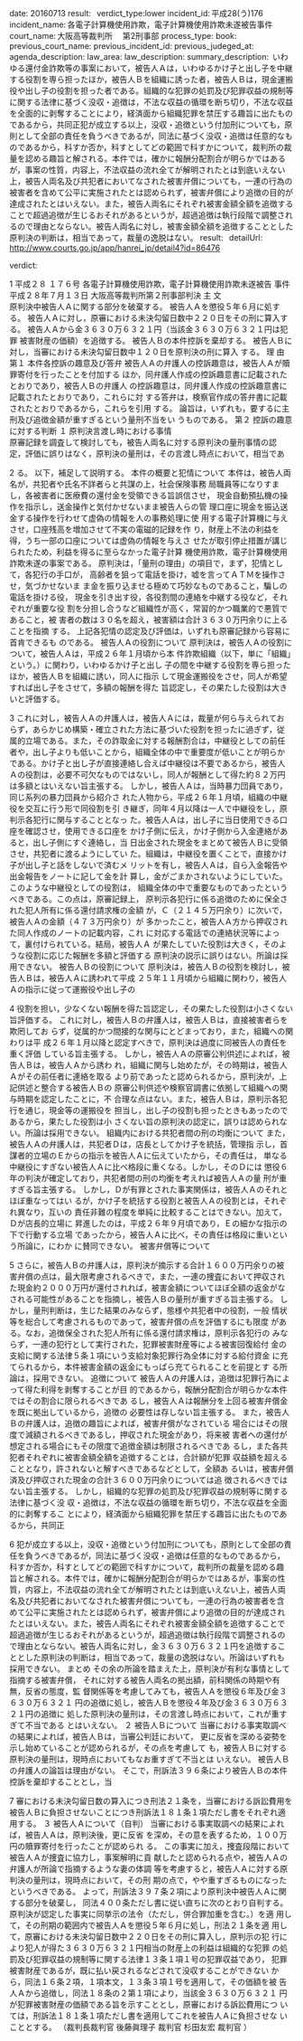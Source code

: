 
date: 20160713
result:  
verdict_type:lower
incident_id: 平成28(う)176
incident_name: 各電子計算機使用詐欺，電子計算機使用詐欺未遂被告事件
court_name: 大阪高等裁判所 　第2刑事部
process_type:
book: 
previous_court_name:
previous_incident_id:
previous_judeged_at:
agenda_description: 
law_area: 
law_description: 
summary_description:  いわゆる還付金詐欺等の事案において，被告人Ａは，いわゆるかけ子と出し子を中継する役割を専ら担ったほか，被告人Ｂを組織に誘った者，被告人Ｂは，現金運搬役や出し子の役割を担った者である。組織的な犯罪の処罰及び犯罪収益の規制等に関する法律に基づく没収・追徴は，不法な収益の循環を断ち切り，不法な収益を全面的に剥奪することにより，経済面から組織犯罪を禁圧する趣旨に出たものであるから，共同正犯が成立する以上，没収・追徴という付加刑についても，原則として全部の責任を負うべきであるが，同法に基づく没収・追徴は任意的なものであるから，科すか否か，科すとしてどの範囲で科すかについて，裁判所の裁量を認める趣旨と解される。本件では，確かに報酬分配割合が明らかではあるが，事案の性質，内容上，不法収益の流れ全てが解明されたとは到底いえない上，被告人両名及び共犯者においてなされた被害弁償についても，一連の行為の被害者を含めて公平に実施されたとは認められず，被害弁償により追徴の目的が達成されたとはいえない。また，被告人両名にそれぞれ被害金額全額を追徴することで超過追徴が生じるおそれがあるというが，超過追徴は執行段階で調整されるので理由とならない。被告人両名に対し，被害金額全額を追徴することとした原判決の判断は，相当であって，裁量の逸脱はない。
result:  
detailUrl: http://www.courts.go.jp/app/hanrei_jp/detail4?id=86476

verdict:

                                    
                                    
                                    
                                    
1 
平成２８ １７６号 各電子計算機使用詐欺，電子計算機使用詐欺未遂被告
事件 
平成２８年７月１３日 大阪高等裁判所第２刑事部判決 
主      文    
原判決中被告人Ａに関する部分を破棄する。 
被告人Ａを懲役５年６月に処する。 
被告人Ａに対し，原審における未決勾留日数中２２０日をその刑に算入する。 
被告人Ａから金３６３０万６３２１円（当該金３６３０万６３２１円は犯罪
被害財産の価額）を追徴する。 
被告人Ｂの本件控訴を棄却する。 
被告人Ｂに対し，当審における未決勾留日数中１２０日を原判決の刑に算入
する。 
理      由 
第１ 本件各控訴の趣意及び答弁 
  被告人Ａの弁護人の控訴趣意は，被告人Ａが贖罪寄付を行ったことを付加する
ほか，同弁護人作成の控訴趣意書に記載されたとおりであり，被告人Ｂの弁護人
の控訴趣意は，同弁護人作成の控訴趣意書に記載されたとおりであり，これらに対
する答弁は，検察官作成の答弁書に記載されたとおりであるから，これらを引用
する。 
  論旨は，いずれも，要するに主刑及び追徴金額が重すぎるという量刑不当をい
うものである。 
第２ 控訴の趣意に対する判断 
 １ 原判決言渡し時における事情  
原審記録を調査して検討しても，被告人両名に対する原判決の量刑事情の認
定，評価に誤りはなく，原判決の量刑は，その言渡し時点において，相当であ
                                    
                                    
                                    
                                    
2 
る。 
以下，補足して説明する。 
 本件の概要と犯情について 
本件は，被告人両名が，共犯者や氏名不詳者らと共謀の上，社会保険事務
局職員等になりすまし，各被害者に医療費の還付金を受領できる旨誤信させ，
現金自動預払機の操作を指示し，送金操作と気付かせないまま被告人らの管
理口座に現金を振込送金する操作を行わせて虚偽の情報を人の事務処理に使
用する電子計算機に与えさせ，口座残高を増加させて不実の電磁的記録を作
り，財産上不法の利益を得，うち一部の口座については虚偽の情報を与えさ
せたが取引停止措置が講じられたため，利益を得るに至らなかった電子計算
機使用詐欺，電子計算機使用詐欺未遂の事案である。 
原判決は，「量刑の理由」の項目で，まず，犯情として，各犯行の手口が，
高齢者を狙って電話を掛け，嘘を言ってＡＴＭを操作させ，気づかせないま
ま金を振り込ませる極めて巧妙なものであること，騙しの電話を掛ける役，
現金を引き出す役，各役割間の連絡を中継する役など，それぞれが重要な役
割を分担し合うなど組織性が高く，常習的かつ職業的で悪質であること，被
害者の数は３０名を超え，被害額は合計３６３０万円余りに上ることを指摘
する。 
上記各犯情の認定及び評価は，いずれも原審記録から容易に首肯できるも
のである。 
 被告人Ａの役割について 
原判決は，被告人Ａの役割について，被告人Ａは，平成２６年１月頃から本
件詐欺組織（以下，単に「組織」という。）に関わり，いわゆるかけ子と出し
子の間を中継する役割を専ら担ったほか，被告人Ｂを組織に誘い，同人に指示
して現金運搬役をさせ，同人が希望すれば出し子をさせて，多額の報酬を得た
旨認定し，その果たした役割は大きいと評価する。 
                                    
                                    
                                    
                                    
3 
これに対し，被告人Ａの弁護人は，被告人Ａには，裁量が何ら与えられてお
らず，あらかじめ構築・確立された方法に基づいた役割を担ったに過ぎず，従
属的立場である。また，その詐取金に対する報酬割合は，中継役としての前任
者や，出し子よりも低いことから，組織全体の中で重要度が低いことが明らか
である。かけ子と出し子が直接連絡し合えば中継役は不要であるから，被告人
Ａの役割は，必要不可欠なものではないし，同人が報酬として得た約８２万円
は多額とはいえない旨主張する。 
しかし，被告人Ａは，当時暴力団員であり，同じ系列の暴力団員から紹介さ
れた人物から，平成２６年１月頃，組織の中継役を交互に行う形で同役割を引
き継ぎ，同年４月以降は一人で中継役をし，原判示各犯行に関与することとなっ
た。被告人Ａは，出し子に当日使用できる口座を確認させ，使用できる口座を
かけ子側に伝え，かけ子側から入金連絡があると，出し子側にすぐ連絡し，当
日出金された現金をまとめて被告人Ｂに受領させ，共犯者に渡るようにしてい
た。組織は，中継役を置くことで，直接かけ子が出し子と話をしないで済むメ
リットを有し，被告人Ａは，自ら入金報告や出金報告をノートに記して金を計
算し，金がごまかされないようにしていた。このような中継役としての役割は，
組織全体の中で重要なものであったというべきである。この点は，原審記録上，
原判示各犯行に係る追徴のために保全された犯人所有に係る還付請求権の金額
が，Ｃ（２１４５万円余り）に次いで，被告人Ａの金額（４７３万円余り）が
多かったこと，被告人Ａ方から押収された同人作成のノートの記載内容，これ
に対応する電話での連絡状況等によって，裏付けられている。結局，被告人Ａ
が果たしていた役割は大きく，そのような役割に応じた報酬を多額と評価する
原判決の説示に誤りはない。所論は採用できない。 
 被告人Ｂの役割について 
原判決は，被告人Ｂの役割を検討し，被告人Ｂは，被告人Ａに誘われて平成
２５年１１月頃から組織に関わり，被告人Ａの指示に従って運搬役や出し子の
                                    
                                    
                                    
                                    
4 
役割を担い，少なくない報酬を得た旨認定し，その果たした役割は小さくない
旨評価する。 
これに対し，被告人Ｂの弁護人は，被告人Ｂは，直接被害者らを欺罔してお
らず，従属的かつ間接的な関与にとどまっており，また，組織への関わりは平
成２６年１月以降と認定すべきで，原判決は過度に同被告人の責任を重く評価
している旨主張する。 
しかし，被告人Ａの原審公判供述によれば，被告人Ｂは，被告人Ａから誘わ
れ，組織に関与し始めたが，その時期は，被告人Ａがその前任者に連絡を取る
より前であったと認められるから，原判決が，上記供述と整合する被告人Ｂの
原審公判供述や検察官調書に依拠して組織への関与時期を認定したことに，不
合理な点はない。また，被告人Ｂは，原判示各犯行を通じ，現金等の運搬役を
担当し，出し子の役割も担ったときもあったのであるから，果たした役割は小
さくない旨の原判決の認定に，誤りは認められない。所論は採用できない。 
 組織内における共犯者間の刑の均衡について 
また，被告人Ａの弁護人は，共犯者Ｄは，店長としてかけ子を統括，管理指
示し，首謀者的立場のＥからの指示を被告人Ａに伝えていたから，その責任は，
単なる中継役にすぎない被告人Ａに比べ格段に重くなる。しかし，そのＤには
懲役６年の判決が確定しており，共犯者間の刑の均衡を考えれば被告人Ａの量
刑が重すぎる旨主張する。 
しかし，Ｄが有罪とされた事実関係は，被告人Ａのそれとほぼ重なってはい
るが，かけ子を統括する役割と被告人Ａの役割とは，それぞれ異なり，互いの
責任非難の程度を単純に比較することはできない。加えて，Ｄが店長的立場に
昇進したのは，平成２６年９月頃であり，Ｅの細かな指示の下で行動する立場
であったから，被告人Ａに比べ，その責任は格段に重いという所論に，にわか
に賛同できない。 
   被害弁償等について 
                                    
                                    
                                    
                                    
5 
さらに，被告人Ｂの弁護人は，原判決が摘示する合計１６００万円余りの被
害弁償の点は，最大限考慮されるべきで，また，一連の捜査において押収され
た現金約２０００万円が還付されれば，被害金額についてほぼ全額の返金がな
される可能性があることを指摘し，被告人Ｂの量刑が重すぎる旨主張する。 
しかし，量刑判断は，生じた結果のみならず，態様や共犯者中の役割，一般
情状等を総合して考慮されるものであって，被害弁償の点を評価するにも限度
がある。なお，追徴保全された犯人所有に係る還付請求権は，原判示各犯行の
みならず，一連の犯行として実行された，犯罪被害財産等による被害回復給付
金の支給に関する法律５条１項にいう支給対象犯罪行為全体に対する給付資金
に充てられるから，本件被害金額の返金にもっぱら充てられることを前提とす
る所論は，採用できない。 
 追徴について 
   被告人Ａの弁護人は，追徴は犯罪行為によって得た利得を剥奪することが目
的であるから，報酬分配割合が明らかな本件ではその割合に限られるべきであ
るし，被告人Ａは報酬分を上回る被害弁償金を既に拠出しているから，追徴の
必要性は存しない旨主張する。 
また，被告人Ｂの弁護人は，追徴の趣旨によれば，被害弁償がなされている
場合にはその限度で減額されるべきであるし，押収された現金があり，将来被
害者への還付が想定される場合にもその限度で追徴金額は制限されるべきであ
るし，また各共犯者それぞれに被害金額全額を追徴することは，合計額が犯罪
収益額を超えることとなり，許されないと解すべきであるなどとして，全額あ
るいは，被害弁償済及び押収された現金の合計３６００万円余りについては追
徴されるべきではない旨主張する。 
   しかし，組織的な犯罪の処罰及び犯罪収益の規制等に関する法律に基づく没
収・追徴は，不法な収益の循環を断ち切り，不法な収益を全面的に剥奪するこ
とにより，経済面から組織犯罪を禁圧する趣旨に出たものであるから，共同正
                                    
                                    
                                    
                                    
6 
犯が成立する以上，没収・追徴という付加刑についても，原則として全部の責
任を負うべきであるが，同法に基づく没収・追徴は任意的なものであるから，
科すか否か，科すとしてどの範囲で科すかについて，裁判所の裁量を認める趣
旨と解される。本件では，確かに報酬分配割合が明らかではあるが，事案の性
質，内容上，不法収益の流れ全てが解明されたとは到底いえない上，被告人両
名及び共犯者においてなされた被害弁償についても，一連の行為の被害者を含
めて公平に実施されたとは認められず，被害弁償により追徴の目的が達成され
たとはいえない。また，被告人両名にそれぞれ被害金額全額を追徴することで
超過追徴が生じるおそれがあるというが，超過追徴は執行段階で調整されるの
で理由とならない。被告人両名に対し，金３６３０万６３２１円を追徴するこ
ととした原判決の判断は，相当であって，裁量の逸脱はない。所論はいずれも
採用できない。 
 まとめ 
その余の所論を踏まえた上，原判決が有利な事情として指摘する被害弁償，
それに対する被告人両名の拠出額，前科関係の時期や有無，反省の態度，監
督関係等を考慮してみても，被告人Ａを懲役６年及び金３６３０万６３２１
円の追徴に処し，被告人Ｂを懲役４年及び金３６３０万６３２１円の追徴に
処した原判決の量刑は，その言渡し時点において，これが重すぎて不当である
とはいえない。 
 ２ 被告人Ｂについて 
当審における事実取調べの結果によれば，被告人Ｂは，当審公判廷において，
更に反省を深める姿勢を示し始めていることが認められるが，その点を考慮して
も，被告人Ｂに対する原判決の量刑は，現時点においてもなお重すぎて不当とは
いえない。 
被告人Ｂの弁護人の論旨は理由がない。 
そこで，刑訴法３９６条により被告人Ｂの本件控訴を棄却することとし，当
                                    
                                    
                                    
                                    
7 
審における未決勾留日数の算入につき刑法２１条を，当審における訴訟費用を
被告人Ｂに負担させないことにつき刑訴法１８１条１項ただし書をそれぞれ適
用する。 
 ３ 被告人Ａについて（自判） 
当審における事実取調べの結果によれば，被告人Ａは，原判決後，更に反省
を深め，その意を表するため，１００万円の贖罪寄付を行ったことが認められ
る。 
この事実に加え，捜査段階において被告人Ａが捜査に協力し，事案解明に貢
献したと認められる点や，被告人Ａの弁護人が所論で指摘するような妻の体調
等を考慮すると，被告人Ａに対する原判決の量刑は，現時点において，その刑
期の点で，やや重すぎるものになったというべきである。 
よって，刑訴法３９７条２項により原判決中被告人Ａに関する部分を破棄し，
同法４００条ただし書に従い直ちに次のとおり自判する。 
 原判決が認定した事実に同挙示の法令（ただし，併合罪加重を含む。）を適
用して，その刑期の範囲内で被告人Ａを懲役５年６月に処し，刑法２１条を適
用して，原審における未決勾留日数中２２０日をその刑に算入し，原判示の犯
行により犯人が得た３６３０万６３２１円相当の財産上の利益は組織的な犯罪
の処罰及び犯罪収益の規制等に関する法律１３条１項１号の犯罪収益であり，
犯罪被害財産であるが，既に払い戻されるなどされて没収することができない
から，同法１６条２項，１項本文，１３条３項１号を適用して，その価額を被
告人Ａから追徴し，同法１８条の２第１項により，当該金３６３０万６３２１
円が犯罪被害財産の価額である旨を示すこととし，原審における訴訟費用につ
いては，刑訴法１８１条１項ただし書を適用してこれを被告人Ａに負担させな
いこととする。 
（裁判長裁判官 後藤眞理子 裁判官 杉田友宏 裁判官 ） 

                    